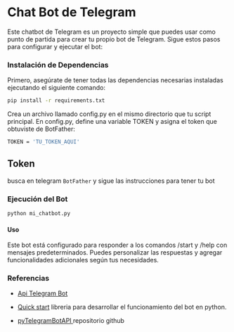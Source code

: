 # Chat Bot de Telegram

Este chatbot de Telegram es un proyecto simple que puedes usar como punto de partida para crear tu propio bot de Telegram. Sigue estos pasos para configurar y ejecutar el bot:

### Instalación de Dependencias

Primero, asegúrate de tener todas las dependencias necesarias instaladas ejecutando el siguiente comando:

```bash
pip install -r requirements.txt
```

Crea un archivo llamado config.py en el mismo directorio que tu script principal. En config.py, define una variable TOKEN y asigna el token que obtuviste de BotFather:

```bash
TOKEN = 'TU_TOKEN_AQUI'
```
## Token
busca en telegram `BotFather` y sigue las instrucciones para tener tu bot

### Ejecución del Bot

```bash
python mi_chatbot.py

```
#### Uso
Este bot está configurado para responder a los comandos /start y /help con mensajes predeterminados. Puedes personalizar las respuestas y agregar funcionalidades adicionales según tus necesidades.

### Referencias
- <a href="https://core.telegram.org/api">Api Telegram Bot </a>

- <a href="https://pytba.readthedocs.io/en/latest/quick_start.html">Quick start</a>
libreria para desarrollar el funcionamiento del bot en python.

- <a href="https://github.com/eternnoir/pyTelegramBotAPI#getting-started">pyTelegramBotAPI
</a> repositorio github